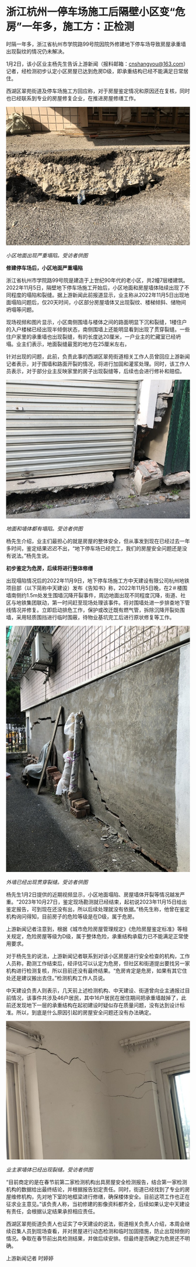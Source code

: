 # 浙江杭州一停车场施工后隔壁小区变“危房”一年多，施工方：正检测

时隔一年多，浙江省杭州市学院路99号院因院外修建地下停车场导致房屋承重墙出现裂纹的情况仍未解决。

1月2日，该小区业主杨先生告诉上游新闻（报料邮箱：cnshangyou@163.com）记者，经检测初步认定小区房屋已达到危房D级，即承重结构已经不能满足日常居住。

西湖区翠苑街道及停车场施工方回应称，对于房屋鉴定情况和原因还在复核，同时也已经联系到专业的房屋修复企业，在推进房屋修缮工作。

![9f632563bc54693bc0cb4b2b9d520b5b.jpg](https://raw.githubusercontent.com/qqhsx/qqnews_image/main/2024/01/02/浙江杭州一停车场施工后隔壁小区变“危房”一年多，施工方：正检测/9f632563bc54693bc0cb4b2b9d520b5b.jpg)

_小区地面出现严重塌陷。受访者供图_

**修建停车场后，小区地面严重塌陷**

浙江省杭州市学院路99号院是建造于上世纪90年代的老小区，共2幢7层楼建筑。2022年11月5日，隔壁地下停车场施工开始后，小区地面和房屋墙体陆续出现了不同程度的塌陷和裂缝。据上游新闻此前报道显示，业主称从2022年11月5日出现地面塌陷问题后，仅20天时间，小区部分房屋墙体又出现裂纹、楼梯倾斜、储物间坍塌等问题。

现场视频和图片显示，小区南侧围墙与楼体之间的路面明显下沉和裂缝，1楼住户的入户楼梯已经出现半倾倒状态，南侧围墙上还能明显看到出现了贯穿裂缝。一些住户家里的承重墙也出现裂缝，有的长度达20厘米，一户业主的贮藏室已经坍塌。业主们表示，地面裂缝最宽的地方在25厘米左右，

针对出现的问题，此前，负责此事的西湖区翠苑街道相关工作人员曾回应上游新闻记者表示，对于围墙和路面开裂的情况，将进行加固和灌浆处理。同时，该工作人员表示，对于部分业主反映家里的房子出现裂缝等，后续也会进行修补和赔偿。

![cd2dfbcc9383adbf5d3d4a0a1c1313d2.jpg](https://raw.githubusercontent.com/qqhsx/qqnews_image/main/2024/01/02/浙江杭州一停车场施工后隔壁小区变“危房”一年多，施工方：正检测/cd2dfbcc9383adbf5d3d4a0a1c1313d2.jpg)

_地面和墙体都有塌陷。受访者供图_

杨先生介绍，业主们最担心的就是房屋的整体安全，但从事发到现在已经过去一年多时间，鉴定结果迟迟不出，“地下停车场已经完工，我们的房屋安全问题还是没有说法。”杨先生说。

**初步鉴定为危房，后续将进行整体修缮**

出现塌陷情况后的2022年11月9日，地下停车场施工方中天建设有限公司杭州地铁项目部（以下简称中天建设）发布《告知书》称，2022年11月5日晚，在2＃楼围墙南侧约1.5m处发生围墙沉降开裂事件，周边地面出现不同程度沉降，街道、社区与地铁集团联动，第一时间赶至现场处理该事件。将对围墙处进一步排查地下管线情况并修复。立即启动排危工作，保护或改迁既有燃气管，拆除沉降开裂处围墙，采用轻质围挡进行临时围蔽，待物业基坑完工后进行原状修复等工作。

![b817a5dd54d485cd6461056db2c3e8e7.jpg](https://raw.githubusercontent.com/qqhsx/qqnews_image/main/2024/01/02/浙江杭州一停车场施工后隔壁小区变“危房”一年多，施工方：正检测/b817a5dd54d485cd6461056db2c3e8e7.jpg)

_外墙已经出现贯穿裂缝。受访者供图_

杨先生1月2日提供的近期视频显示，小区地面塌陷、房屋墙体开裂等情况越发严重。“2023年10月27日，鉴定现场勘测就已经结束，起初说2023年11月15日给出鉴定报告，可到现在还没有出，所以后续处理就没有依据。”杨先生称，他曾在鉴定机构询问得知，目前房子的危险等级是在D级，属于危房。

上游新闻记者注意到，根据《城市危险房屋管理规定》《危险房屋鉴定标准》等相关规定，危险房屋等级为D级，属于整体危险，承重结构承载力已不能满足正常使用要求。

对于杨先生的说法，上游新闻记者联系到对该小区房屋进行安全检查的机构，工作人员称，勘测工作结束后，经评估可以认定为危房，但社区和街道提出要找另一家机构进行检测复核，所以目前还没有最终结果。“危房肯定是危房，如果有其它住处还是建议搬出去住。”检测机构工作人员说。

中天建设负责人则表示，几天前上述检测机构、中天建设、街道曾向业主通报过目前情况，该事件共涉及46户居民，其中16户居民在居住期间把承重墙敲掉了，此前还发现地下一层的承重结构在起初建设时疑似存在质量问题，没有达到设计标准。所以，到底是什么原因引起的房屋安全问题还没有办法确定。

![2eefe5820e6932ac5a4030b04fa93abf.jpg](https://raw.githubusercontent.com/qqhsx/qqnews_image/main/2024/01/02/浙江杭州一停车场施工后隔壁小区变“危房”一年多，施工方：正检测/2eefe5820e6932ac5a4030b04fa93abf.jpg)

_业主家墙体已经出现裂缝。受访者供图_

“目前商定的是在春节前第二家检测机构出具房屋安全检测报告，结合第一家检测机构的数据给出最终结论，并根据报告划定责任。同时，街道已经找到了专业的房屋维修机构，先对地下室的地框梁进行修缮，确保楼体安全。目前这项工作也正在征求业主意见。”该负责人称，当初修建的影像资料都齐全，后续如果认定中天建设有责任，会根据认定结果承担相应责任。

西湖区翠苑街道负责人也证实了中天建设的说法，街道相关负责人介绍，本周会继续召集人员到现场查看，并对房屋进行动态检测和临时加固措施，防止出现倾倒的情况。争取在春节前出具检测结果，并做后续安排。但最终是否确定为危房还不明确。

上游新闻记者 时婷婷

